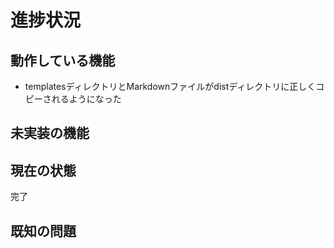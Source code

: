 # 進捗状況

## 動作している機能

- templatesディレクトリとMarkdownファイルがdistディレクトリに正しくコピーされるようになった
## 未実装の機能

## 現在の状態

完了
## 既知の問題
